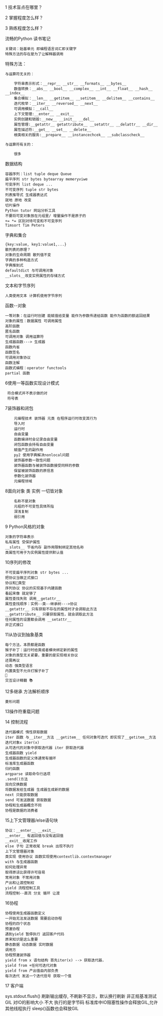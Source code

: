 1 技术盲点在哪里？

2 掌握程度怎么样？

3 熟练程度怎么样？

流畅的Python 读书笔记 
    
    关键词：始基单元 即编程语言词汇即关键字
    特殊方法的存在是为了让解释器调用
 

特殊方法：

    与运算符无关的：
    
        字符串表示形式：__repr__ __str__ __formats__ __bytes__
        数值转换：__abs__ __bool__ __complex__ __int__ __float__ __hash__ __index__
        集合模拟：__len__ __getitem__ __setitem__ __delitem__ __contains__
        迭代枚举：__iter__ __reversed__ __next__
        可调用模拟：__call__
        上下文管理:__enter__ __exit__
        实例创建和销毁:__new__ __init__ __del__
        属性管理:__getattr__ getattribute__ __setattr__ __delattr__ __dir__
        属性描述符:__get__ __set__ __delete__
        根类相关的服务:__prepare__ __instancechcek__ __subclasscheck__
    
    与运算符有关的：
        
        很多
数据结构

    容器序列：list tuple deque Queue
    扁平序列 str bytes bytearray memeryviwe
    可变序列 list deque ...
    不可变序列 tuple str bytes
    列表推导式 生成器表达式
    就地 原地 改变
    切片操作
    Python tutor 网站分析工具
    不要将可变对象放在元组里/ 增量操作不是原子的
    += *= 区别对待可变和不可变序列
    Timsort Tim Peters
    
字典和集合
    
    {key:value, key1:value1,...}
    散列表的原理？
    对象的生命周期 散列值不变
    字典的多种构造方式
    字典推到式
    defaultdict 与可调用对象
    __slots__改变实例属性的存储方式
    
文本和字节序列

    人类使用文本 计算机使用字节序列
   
函数--对象

    一等对象：在运行时创建 能赋值给变量 能作为参数传递给函数 能作为函数的额返回结果
    对象的属性：数据属性 可调用属性
    高阶函数
    匿名函数
    可调用对象 调用运算符 
    生成器函数---> 生成器
    函数内省
    函数签名
    可调用对象协议
    函数注解
    函数式编程：operator functools
    partial 函数
    
6使用一等函数实现设计模式

     符合模式并不表示做的对
     符号表
     
7装饰器和闭包

        元编程技术 装饰器 元类 在程序运行时改变其行为
        导入时
        运行时
        自由变量
        函数编译时会记录自由变量
        闭包函数会持有自由变量
        赋值产生的副作用
        py2 使用字典解决nonlocal问题
        装饰器参数一致性问题
        装饰器函数与被装饰函数接受同样的参数
        保留被装饰函数的原信息
        参数化装饰器
        元编程领域
        
8面向对象 类 实例 一切皆对象

        名称不是对象
        元祖的不可变性具体所指
        深浅复制
        弱引用

9 Python风格的对象

    对象的字符串表示
    私有属性 受保护属性
    __slots__ 节省内存 副作用限制绑定其他名称
    类属性可用于为实例属性提供默认值

10序列的修改

    不可变扁平序列对象 str bytes ...
    把协议当做正式接口
    协议和🦆类型
    序列协议 协议的实现基于内建函数
    看起来像 就足够了
    属性查找失败 调用__getattr__
    属性查找顺序：实例--类--继承树--->协议
    __getattr__ 只有获取不存在的属性时才会调取此方法
    __getattribute__ 只要获取属性，就会调取此方法
    任何属性的设置都会调用 __setattr__
    非正式接口

11从协议到抽象基类 

    每个方法，本质都是函数
    猴子补丁：运行时给类或者模块绑定新的属性
    对象的类型无关紧要，重要的是实现相关协议
    还需再议
    动态 强类型语言
    内置类型不允许打猴子补丁
    🐒
    交互设计精髓 📚
    
12多继承 方法解析顺序    
    
    菱形问题

13操作符重载问题

14 控制流程

    迭代器模式 惰性获取数据
    iter 函数 与__iter__方法 __getitem__ 任何对象可迭代 即实现了__getitem__方法
    迭代对象x iter(x)
    从可迭代的对象中获取迭代器 iter 获取迭代器
    生成器函数 yield
    生成器函数的定义体通常有循环
    标准库生成器函数
    归约函数 
    argparse 读取命令行选项
    .send()方法
    双向交换数据
    将数据发给生成器 生成器生成新的数据
    next 只能获取数据
    send 可发送数据 获取数据
    协程和生成器概念不同
    协程是数据的消费者
    
15上下文管理器/else语句块

    协议：__enter__ __exit__
    __enter__ 有返回值与没有返回值
    __exit__收尾工作
    else 子句 正常收尾 break 出现不执行
    上下文管理器对象
    类实现 使用协议 函数实现使用contextlib.contextmanager
    with 与生成器函数
    如何处理异常
    取得原谅比获得许可容易
    常用对象 不常用对象
    产出和让渡控制权
    yield 流程控制工具
    流程控制--直流 分支 循环 让渡
    
16协程

    协程使用生成器函数定义
    一开始无法发送数据 需要启动协程
    协程的四个状态 
    预激协程
    遇到yield 暂停执行 返回客户代码
    原来知识是这么重要
    静态数据 动态数据 实时数据
    调用方
    协程预激装饰器
    yield from x 语句结构 首先iter(x) --> 获取迭代器，
    yield from +任何可迭代对象
    yield from 产出值由内部负责
    每次迭代 发送一个迭代信号 获取一个值

17 客户端

   sys.stdout.flush() 刷新输出缓存, 不刷新不显示，默认换行刷新
   非正规基准测试
   GIL 对IO的影响大小 不大
   执行的是字节码
   标准库中IO阻塞性操作会释放GIL,允许其他线程执行 sleep()函数也会释放GIL